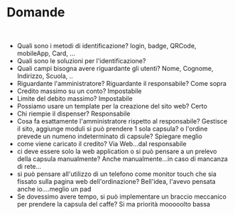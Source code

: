 # Domande

﻿
- Quali sono i metodi di identificazione? login, badge, QRCode, mobileApp, Card, ...
- Quali sono le soluzioni per l'identificazione?
- Quali campi bisogna avere riguardante gli utenti? Nome, Cognome, Indirizzo, Scuola, ..
- Riguardante l'amministratore? Riguardante il responsabile? Come sopra
- Credito massimo su un conto? Impostabile
- Limite del debito massimo? Impostabile
- Possiamo usare un template per la creazione del sito web? Certo
- Chi riempie il dispenser? Responsabile
- Cosa fa esattamente l'amministratore rispetto al responsabile? Gestisce il sito, aggiunge moduli si può prendere 1 sola capsula? o l'ordine prevede un      numeno indeterminato di capsule? Spiegare meglio
- come viene caricato il credito? Via Web...dal responsabile
- ci deve essere solo la web application o si può pensare a un prelevo della capsula manualmente? Anche manualmente...in caso di mancanza di rete...
- si può pensare all'utilizzo di un telefono come monitor touch che sia fissato sulla pagina web dell'ordinazione? Bell'idea, l'avevo pensata anche       io....meglio un pad
- Se dovessimo avere tempo, si può implementare un braccio meccanico per prendere la capsula del caffe? Si ma priorità mooooolto bassa
